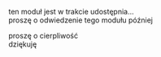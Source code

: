 ten moduł jest w trakcie udostępnia... <br >
proszę o odwiedzenie tego modułu później 
<br/>

proszę o cierpliwość <br />
dziękuję
